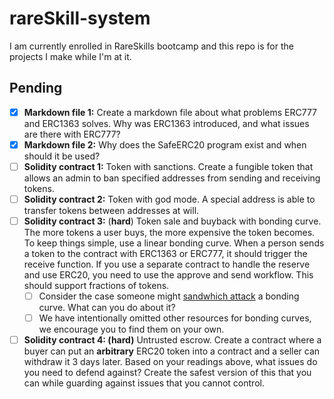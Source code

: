 # rareSkill-system
I am currently enrolled in RareSkills bootcamp and this repo is for the projects I make while I'm at it.


## Pending
- [X]  **Markdown file 1:** Create a markdown file about what problems ERC777 and ERC1363 solves. Why was ERC1363 introduced, and what issues are there with ERC777?
- [X]  **Markdown file 2:** Why does the SafeERC20 program exist and when should it be used?
- [ ]  **Solidity contract 1:** Token with sanctions. Create a fungible token that allows an admin to ban specified addresses from sending and receiving tokens.
- [ ]  **Solidity contract 2:** Token with god mode. A special address is able to transfer tokens between addresses at will.
- [ ]  **Solidity contract 3:** (************hard************) Token sale and buyback with bonding curve. The more tokens a user buys, the more expensive the token becomes. To keep things simple, use a linear bonding curve. When a person sends a token to the contract with ERC1363 or ERC777, it should trigger the receive function. If you use a separate contract to handle the reserve and use ERC20, you need to use the approve and send workflow. This should support fractions of tokens.
    - [ ]  Consider the case someone might [sandwhich attack](https://medium.com/coinmonks/defi-sandwich-attack-explain-776f6f43b2fd) a bonding curve. What can you do about it?
    - [ ]  We have intentionally omitted other resources for bonding curves, we encourage you to find them on your own.
- [ ]  **Solidity contract 4: (hard)** Untrusted escrow. Create a contract where a buyer can put an ******************arbitrary****************** ERC20 token into a contract and a seller can withdraw it 3 days later. Based on your readings above, what issues do you need to defend against? Create the safest version of this that you can while guarding against issues that you cannot control.
